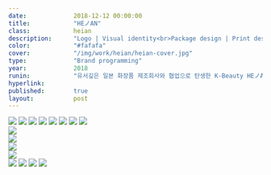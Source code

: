 ```yaml
---
date:             2018-12-12 00:00:00
title:            "HEノAN"
class:            heian
description:      "Logo | Visual identity<br>Package design | Print design"
color:            "#fafafa"
cover:            "/img/work/heian/heian-cover.jpg"
type:             "Brand programming"
year:             2018
runin:            "유서깊은 일본 화장품 제조회사와 협업으로 탄생한 K-Beauty HEノAN입니다."
hyperlink:        
published:        true
layout:           post
---
```


<div class="post-content-grid">
  <div class="post-content-column column-1">
    <img class="post-content-screen desktop" src="{{ site.baseurl }}/img/work/heian/01.jpg" />
    <img class="post-content-screen desktop" src="{{ site.baseurl }}/img/work/heian/02.jpg" />
    <img class="post-content-screen desktop" src="{{ site.baseurl }}/img/work/heian/03.jpg" />
    <img class="post-content-screen desktop" src="{{ site.baseurl }}/img/work/heian/05.jpg" />
    <img class="post-content-screen desktop" src="{{ site.baseurl }}/img/work/heian/06.jpg" />
    <img class="post-content-screen desktop" src="{{ site.baseurl }}/img/work/heian/07.jpg" />
    <img class="post-content-screen desktop" src="{{ site.baseurl }}/img/work/heian/08.jpg" />
    <img class="post-content-screen desktop" src="{{ site.baseurl }}/img/work/heian/09.gif" />
  </div>
</div>

<div class="post-content-grid">
  <div class="post-content-column column-5">
    <img class="post-content-screen desktop" src="{{ site.baseurl }}/img/work/heian/10_1.jpg" />
  </div>
  <div class="post-content-column column-5 offset-2">
    <img class="post-content-screen desktop" src="{{ site.baseurl }}/img/work/heian/10_2.jpg" />
  </div>
</div>

<div class="post-content-grid">
  <div class="post-content-column column-5">
    <img class="post-content-screen desktop" src="{{ site.baseurl }}/img/work/heian/10_3.jpg" />
  </div>
  <div class="post-content-column column-5 offset-2">
    <img class="post-content-screen desktop" src="{{ site.baseurl }}/img/work/heian/10_4.jpg" />
  </div>
</div>

<div class="post-content-grid">
  <div class="post-content-column column-1">
    <img class="post-content-screen desktop" src="{{ site.baseurl }}/img/work/heian/11.jpg" />
    <img class="post-content-screen desktop" src="{{ site.baseurl }}/img/work/heian/12.jpg" />
    <img class="post-content-screen desktop" src="{{ site.baseurl }}/img/work/heian/13.jpg" />
    <img class="post-content-screen desktop" src="{{ site.baseurl }}/img/work/heian/14.jpg" />
  </div>
</div>
